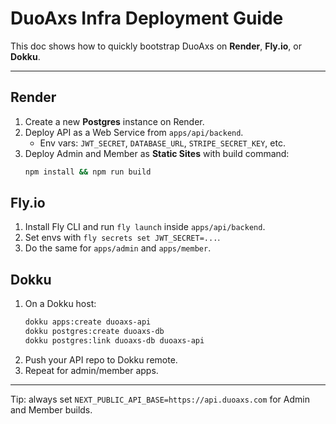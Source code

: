 # DuoAxs Infra Deployment Guide

This doc shows how to quickly bootstrap DuoAxs on **Render**, **Fly.io**, or **Dokku**.

---

## Render
1. Create a new **Postgres** instance on Render.
2. Deploy API as a Web Service from `apps/api/backend`.
   - Env vars: `JWT_SECRET`, `DATABASE_URL`, `STRIPE_SECRET_KEY`, etc.
3. Deploy Admin and Member as **Static Sites** with build command:
   ```bash
   npm install && npm run build
   ```

## Fly.io
1. Install Fly CLI and run `fly launch` inside `apps/api/backend`.
2. Set envs with `fly secrets set JWT_SECRET=...`.
3. Do the same for `apps/admin` and `apps/member`.

## Dokku
1. On a Dokku host:
   ```bash
   dokku apps:create duoaxs-api
   dokku postgres:create duoaxs-db
   dokku postgres:link duoaxs-db duoaxs-api
   ```
2. Push your API repo to Dokku remote.
3. Repeat for admin/member apps.

---
Tip: always set `NEXT_PUBLIC_API_BASE=https://api.duoaxs.com` for Admin and Member builds.
